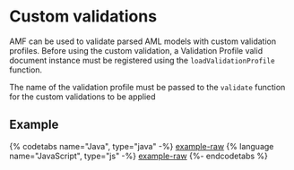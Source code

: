 # Custom validations

AMF can be used to validate parsed AML models with custom validation profiles.
Before using the custom validation, a Validation Profile valid document instance must be registered using the `loadValidationProfile` function.

The name of the validation profile must be passed to the `validate` function for the custom validations to be applied

## Example

{% codetabs name="Java", type="java" -%}
[example-raw](https://raw.githubusercontent.com/aml-org/examples/master/src/main/java/aml_org/examples/CustomValidation.java#custom-validation-example)
{% language name="JavaScript", type="js" -%}
[example-raw](https://raw.githubusercontent.com/aml-org/examples/master/src/main/js/CustomValidation.js#custom-validation-example)
{%- endcodetabs %}
